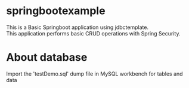 # springbootexample

This is a Basic Springboot application using jdbctemplate.<br>
This application performs basic CRUD operations with Spring Security.<br>


# About database

Import the 'testDemo.sql' dump file in MySQL workbench for tables and data
